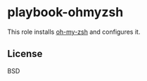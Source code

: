 playbook-ohmyzsh
=========

This role installs [oh-my-zsh](https://github.com/robbyrussell/oh-my-zsh) and configures it.

License
-------

BSD